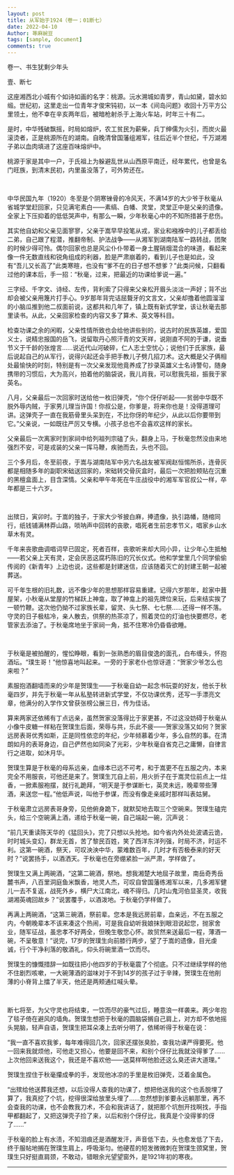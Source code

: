 ```yaml
---
layout: post
title: 从军始于1924（卷一；01断七）
date: 2022-04-10
Author: 荨麻豌豆
tags: [sample, document]
comments: true
---
```

卷一、书生犹剩少年头

壹、断七

这座湘西北小城有个如诗如画的名字：桃源。沅水溯城如青罗，青山如黛，碧水如缎。世纪初，这里走出一位青年才俊宋钝初，以一本《间岛问题》收回十万平方公里领土，他不幸在辛亥两年后，被暗枪射杀于上海火车站，时年三十有二。

是时，中华残破飘摇，时局如熔炉，农工贫民为薪柴，兵丁绅儒为火引，而炭火最滚烫者，正是桃源所在的湖南。自晚清曾国藩组湘军，往后近半个世纪，千万湖湘子弟以血肉填进了这座百味熔炉中。

桃源于家是其中一户，于氏祖上为躲避乱世从山西原平南迁，经年累代，也曾是名门旺族，到清末民初，内里虽没落了，可外势还在。

<br/>

中华民国九年（1920）冬至是个阴寒锉骨的冷风天，不满14岁的大少爷于秋毫从省城学堂赶回家，只见满宅素白——素缟、白幡、灵堂，灵堂正中是父亲的遗像。全家上下压抑着的低低哭声中，有那么一瞬，少年秋毫心中的不知所措甚于悲伤。

其实他自幼和父亲见面寥寥，父亲于嵩早早投笔从戎，家业和襁褓中的儿子都丢给二弟，自己跟了程潜，推翻帝制、护法战争——从湘军到湖南陆军一路转战，团聚的时候少得可怜。偶尔回家也总是风尘仆仆带着一身土腥硝烟混合的味道，看起来像一件无数直线和锐角组成的利器，脸是严肃崩着的，看到儿子也是如此，没有“吾儿又长高了”此类寒暄，也没有“爹不在的日子想不想爹？”此类问候，只翻看过他的课本后，手一招：“秋毫，过来，把最近的功课给爹说一遍。”

三字经、千字文、诗经、左传，背利索了只得来父亲松开眉头淡淡一声好；背不出却会被父亲用篾片打手心。9岁那年背完诘屈聱牙的文言文，父亲却撸着他圆溜溜的小脑瓜推到他二叔面前说，这都共和几年了，镇上既有新式学堂，该让秋毫去那里读书。从此，父亲回家检查的内容又多了算术、英文等科目。

检查功课之余的闲暇，父亲性情所致也会给他讲些别的，说古时的民族英雄，爱国义士，说精忠报国的岳飞，说留取丹心照汗青的文天祥，说刚直不阿的于谦，说垂节义于千龄的张煌言……说近代山河破碎，仁人志士空忧心；说他们于氏家族，最后说起自己的从军行，说得兴起还会手把手教儿子劈几招刀术。这大概是父子俩相处最愉快的时刻，特别是有一次父亲发现他竟养成了抄录英雄义士名诗警句，随身携带的习惯后，大为高兴，拍着他的脑袋说，我儿肖我，可以慰我先祖，振我于家英名。

八月，父亲最后一次回家时送给他一枚旧弹壳，“你个伢仔听起——贫弱中华既不脱外辱内贼，于家男儿理当许国！你叔公是，你爹是，将来你也是！没得道理可讲。这弹壳子一直在我筋骨里头呆到在，不比你伢的年纪少，从此以后你要带到它。”父亲说，一如既往严厉又专横。小孩子总也不会喜欢这样的家长。

父亲最后一次离家时到家祠中给列祖列宗磕了头，翻身上马，于秋毫忽然没由来地强烈不安，可是戎装的父亲一挥马鞭，疾驰而去，头也不回。

三个多月后，冬至前夜，于嵩与湖南陆军中另六名战友被军阀赵恒惕所杀，连骨灰都是相随多年的副职宋础送回家的，宋础转交骨灰盒时，最后一次把脸颊贴在沉重的黑檀盒面上，目含深情。父亲和甲午年死在牛庄战役中的湘军军官叔公一样，卒年都是三十六岁。

<br/>

出殡日，寅卯时。于嵩的独子，于家大少爷披白麻，捧遗像，执引路幡，随棺同行，纸钱铺满林莽山路，唢呐声中回转的丧歌，唱死者生前忠孝节义，唱家乡山水草木有灵。

千年来丧歌曲调唱词早已固定，死者百样，丧歌听来却大同小异，让少年心生抵触——若父亲上天有灵，定会厌恶这腐朽陈旧的冗长仪式。他和学堂里几个同学偷偷传阅的《新青年》上边也说，这些都是封建迷信，应该随着灭亡的封建王朝一起被葬送。

可千年生根的旧礼数，远不像少年的思想那样容易重建。记得六岁那年，趁家中葺屋架，小秋毫从堂屋的竹梯跃上神龛，取了神龛上的祖先牌位来玩，后来结实挨了一顿竹鞭。这次他仍拗不过家族长辈，留灵、头七祭、七七祭……还得一样不落。守灵的日子极枯冷，亲人散去，供祭的热茶凉了，照着灵位的灯油也快要燃尽，老管家去添油了。于秋毫席地坐于家祠一角，抵不住寒冷仍昏昏欲睡。

<br/>

于秋毫是被拍醒的，惺忪睁眼，看到一张熟悉的眉目俊逸的面孔，白布缠头，怀抱酒坛。“璞生哥！”他惊喜地叫起来。一旁的于家老仆也惊讶道：“贺家少爷怎么也来啦？”

素服抱酒翻墙而来的少年是贺璞生——于秋毫自幼一起念书玩耍的好友，他长于秋毫四岁，并先于秋毫一年从私塾转进新式学堂，不仅功课优秀，还写一手漂亮文章，他满分的入学作文曾获张榜公展三日，传为佳话。

算来两家还依稀有丁点远亲，虽然贺家没落得比于家更甚，不过这没妨碍于秋毫从小像牛皮糖一样粘在贺璞生后面，荣辱与共，乐此不疲——贺家没落又如何？贺家远房表哥优秀如斯，正是同性依恋的年纪，少年倾慕着少年，多么自然的事。在清朗如月的表哥身边，自己俨然也如同染了光彩，少年秋毫自省克己之庸懒，自律言行之进取，如沐月华。

贺璞生算是于秋毫的母系远亲，血缘本已远不可考，和于嵩更不在五服之内，本来完全不用服丧，可他还是来了。贺璞生兀自上前，用火折子在于嵩灵位前点上一炷香，一掀素服袍摆，就行礼跪拜，“明天是于参谋断七，英灵未远，晚辈带些薄酒，来送您一程。”他低声说，叫他于参谋，而没有像走亲戚时那样叫表姑舅。

于秋毫肃立远房表哥身旁，见他俯身跪下，就默契地去取三个空碗来。贺璞生磕完头，给三个空碗满上酒，递给于秋毫一碗，自己端起一碗，沉声说：

“前几天重读陈天华的《猛回头》，完了只想以头抢地。如今省内外处处波谲云诡，时时城头变幻，群龙无首，苦了黎民百姓，笑了西洋东洋列强，时局不济，时运不利。这第一碗酒，祭天，可叹泱泱中华，蒙难数百年，几时才有否极泰来的好天时？”说罢扬手，以酒洒天。于秋毫也在旁绷紧脸一派严肃，学样做了。

贺璞生又满上两碗酒，“这第二碗酒，祭地。想我湘楚大地屈子故里，南岳奇秀岳麓书声，八百里洞庭鱼米飘香，地灵人杰，可叹自曾国藩练湘军以来，几多湘军健儿一去不复返，战死外乡，横尸大江南北，魂不得归。几时山鬼河伯显圣灵，收我湖湘英魂回故乡？”说罢覆手，以酒泼地。于秋毫仍学样做了。

再满上两碗酒，“这第三碗酒，祭前辈。您本是我远房前辈，血亲远，不在五服之内，今朝晚辈本不该来凑这个热闹，可是我自幼听我娘抹到眼泪说起您，抛家舍业，随军征战，虽忠孝不好两全，但晚生敬您心怀。故贸然来送最后一程，薄酒一碗，不呈敬意！”说完，17岁的贺璞生向前膝行两步，望了于嵩的遗像，目光虔诚，行个干净利落的敬酒礼，仰头将碗里酒一饮而尽。

贺璞生的慷慨措辞一如既往把小他四岁的于秋毫震了个彻底。只不过继续学样的他不住剧烈咳嗽，一大碗薄酒的滋味对于不到14岁的孩子过于辛辣，贺璞生在他削薄的小脊背上擂了半天，他还是两颊通红喊头晕。

<br/>

断七将至，为父守灵也将结束，一饮而尽的豪气过后，睡意浪一样袭来。两少年抱了毯子倚在避风的墙角。贺璞生想把于秋毫的圆脑袋搁自己肩上，对方却不依地摇头晃脑，轻声自语，贺璞生把耳朵凑上去听分明了，依稀听得于秋毫在说：

“我一直不喜欢我爹，每年难得回几次，回家还摆张臭脸，查我功课严得要死。他一回来我就烦他，可他走又担心，他要是回不来，和别个伢仔比我就没得爹了……上次他回来送我这个，我还是不喜欢他——送莫样啊他脸还这么臭还讲大道理。”

贺璞生捏住于秋毫攥成拳的手，发现他冰凉的手里是枚旧弹壳，泛着金属色。

“出殡给他送葬我还想，以后没得人查我的功课了，想把他送我的这个也丢脱埋了算了，我真挖了个坑，挖得很深给放里头埋了……忽然想到爹要永远躺那里，再不会查我的功课，也不会教我刀术，不会和我讲话了，就把那个坑刨开找啊找，手指甲都翻起了，又把这弹壳子捡了来，以后和别个伢仔比，我真是个没得爹的伢了……”

于秋毫的脸上有水渍，不知泪痕还是酒醒发汗，声音低下去，头也愈发低了下去，终于服帖地搁在贺璞生肩上，呼吸渐匀。他硬茬的短发微微刺在贺璞生颈窝里，贺璞生只好挺直肩颈，不敢动，错眼余光望望窗外，是1921年初的寒夜。

--- 
